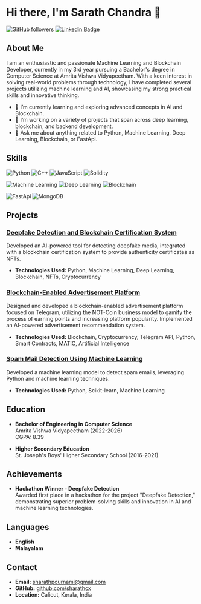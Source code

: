 
# Hi there, I'm Sarath Chandra 👋

[![GitHub followers](https://img.shields.io/github/followers/sharathcx?label=Follow&style=social)](https://github.com/sharathcx)
[![Linkedin Badge](https://img.shields.io/badge/-Sarath_Chandra-blue?style=flat-square&logo=Linkedin&logoColor=white&link=https://www.linkedin.com/in/sharath-chandra-4314061b6)](https://www.linkedin.com/in/sharath-chandra-4314061b6)

## About Me

I am an enthusiastic and passionate Machine Learning and Blockchain Developer, currently in my 3rd year pursuing a Bachelor's degree in Computer Science at Amrita Vishwa Vidyapeetham. With a keen interest in solving real-world problems through technology, I have completed several projects utilizing machine learning and AI, showcasing my strong practical skills and innovative thinking.

- 🌱 I’m currently learning and exploring advanced concepts in AI and Blockchain.
- 🤖 I’m working on a variety of projects that span across deep learning, blockchain, and backend development.
- 💬 Ask me about anything related to Python, Machine Learning, Deep Learning, Blockchain, or FastApi.

## Skills

![Python](https://img.shields.io/badge/Python-3776AB?style=for-the-badge&logo=python&logoColor=white)
![C++](https://img.shields.io/badge/C++-00599C?style=for-the-badge&logo=cplusplus&logoColor=white)
![JavaScript](https://img.shields.io/badge/JavaScript-F7DF1E?style=for-the-badge&logo=javascript&logoColor=black)
![Solidity](https://img.shields.io/badge/Solidity-363636?style=for-the-badge&logo=solidity&logoColor=white)

![Machine Learning](https://img.shields.io/badge/Machine%20Learning-FF6F00?style=for-the-badge&logo=ai)
![Deep Learning](https://img.shields.io/badge/Deep%20Learning-8E44AD?style=for-the-badge&logo=deeplearning)
![Blockchain](https://img.shields.io/badge/Blockchain-121D33?style=for-the-badge&logo=blockchain)

![FastApi](https://img.shields.io/badge/FastApi-009688?style=for-the-badge&logo=fastapi&logoColor=white)
![MongoDB](https://img.shields.io/badge/MongoDB-47A248?style=for-the-badge&logo=mongodb&logoColor=white)

## Projects

### [Deepfake Detection and Blockchain Certification System](https://github.com/sharathcx/deepfake-detection)
Developed an AI-powered tool for detecting deepfake media, integrated with a blockchain certification system to provide authenticity certificates as NFTs.
- **Technologies Used:** Python, Machine Learning, Deep Learning, Blockchain, NFTs, Cryptocurrency

### [Blockchain-Enabled Advertisement Platform](https://github.com/sharathcx/blockchain-ad-platform)
Designed and developed a blockchain-enabled advertisement platform focused on Telegram, utilizing the NOT-Coin business model to gamify the process of earning points and increasing platform popularity. Implemented an AI-powered advertisement recommendation system.
- **Technologies Used:** Blockchain, Cryptocurrency, Telegram API, Python, Smart Contracts, MATIC, Artificial Intelligence

### [Spam Mail Detection Using Machine Learning](https://github.com/sharathcx/spam-detection)
Developed a machine learning model to detect spam emails, leveraging Python and machine learning techniques.
- **Technologies Used:** Python, Scikit-learn, Machine Learning

## Education

- **Bachelor of Engineering in Computer Science**  
  Amrita Vishwa Vidyapeetham (2022-2026)  
  CGPA: 8.39

- **Higher Secondary Education**  
  St. Joseph's Boys' Higher Secondary School (2016-2021)

## Achievements

- **Hackathon Winner - Deepfake Detection**  
  Awarded first place in a hackathon for the project "Deepfake Detection," demonstrating superior problem-solving skills and innovation in AI and machine learning technologies.

## Languages

- **English**
- **Malayalam**

## Contact

- **Email:** [sharathpournami@gmail.com](mailto:sharathpournami@gmail.com)
- **GitHub:** [github.com/sharathcx](https://github.com/sharathcx)
- **Location:** Calicut, Kerala, India
